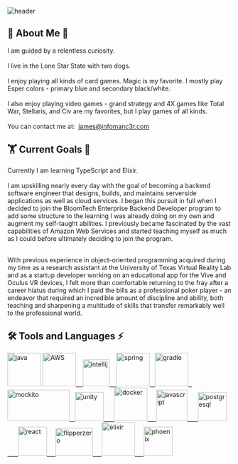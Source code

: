 ![header](https://capsule-render.vercel.app/api?type=waving&color=0:833ab4,50:fd1d1d,100:fcb045&height=300&section=header&text=infomanc3r&fontSize=90&animation=fadeIn&fontAlignY=38&fontColor=FFFFFF&desc=James%20Wyatt%20Ray%20III's%20Github%20Page&descAlignY=51&descAlign=62)

<h2>🧙&nbsp;About Me&nbsp;🐺</h2>
I am guided by a relentless curiosity. <br><br>
I live in the Lone Star State with two dogs.<br><br>
I enjoy playing all kinds of card games. Magic is my favorite. I mostly play Esper colors - primary blue and secondary black/white. <br><br>
I also enjoy playing video games - grand strategy and 4X games like Total War, Stellaris, and Civ are my favorites, but I play games of all kinds. <br><br>
You can contact me at:&nbsp;&nbsp;<a href="mailto:james@infomanc3r.com">james@infomanc3r.com</a>

<h2>🏋&nbsp;Current Goals&nbsp;🌱</h2>
Currently I am learning TypeScript and Elixir.<br><br>
I am upskilling nearly every day with the goal of becoming a backend software engineer that designs, builds, and maintains serverside applications as well as cloud services. I began this pursuit in full when I decided to join the BloomTech Enterprise Backend Developer program to add some structure to the learning I was already doing on my own and augment my self-taught abilities. I previously became fascinated by the vast capabilities of Amazon Web Services and started teaching myself as much as I could before ultimately deciding to join the program. <br><br>

With previous experience in object-oriented programming acquired during my time as a research assistant at the University of Texas Virtual Reality Lab and as a startup developer working on an educational app for the Vive and Oculus VR devices, I felt more than comfortable returning to the fray after a career hiatus during which I paid the bills as a professional poker player - an endeavor that required an incredible amount of discipline and ability, both teaching and sharpening a multitude of skills that transfer remarkably well to the professional world.

<h2>🛠 Tools and Languages ⚡</h2>
<p align="left">
<a href="https://www.java.com/en/" target="_blank"><img src="https://cdn.jsdelivr.net/gh/devicons/devicon/icons/java/java-original.svg" alt="java" width="75" height="75"/></a>
<a href="https://aws.amazon.com/" target="_blank"><img src="https://cdn.jsdelivr.net/gh/devicons/devicon/icons/amazonwebservices/amazonwebservices-plain-wordmark.svg" alt = "AWS" width ="75" height="75"/>&nbsp;&nbsp;&nbsp;           
<a href="https://www.jetbrains.com/idea/" target="_blank"><img src="https://cdn.jsdelivr.net/gh/devicons/devicon/icons/intellij/intellij-original.svg" alt="intellij" width="60" height="60"/>  &nbsp;&nbsp;
<a href="https://www.spring.io/" target="_blank"><img src="https://cdn.jsdelivr.net/gh/devicons/devicon/icons/spring/spring-original-wordmark.svg" alt="spring" width="75" height="75"/>&nbsp;&nbsp;
<a href="https://www.gradle.org/" target="_blank"><img src="https://cdn.jsdelivr.net/gh/devicons/devicon/icons/gradle/gradle-plain.svg" alt="gradle" width="75" height="75"/>&nbsp;&nbsp;
<a href="http://mockito.org/" target="_blank"><img src="https://github.com/mockito/mockito.github.io/raw/master/img/logo%402x.png" alt="mockito" width="140" height="70"/>&nbsp;&nbsp;
<a href="https://www.unity.com/" target="_blank"><img src="https://files.rubixdev.de/logos/unity.svg" alt="unity" width="65" height="65"/>&nbsp;&nbsp;&nbsp;&nbsp;&nbsp;
<a href="https://www.docker.com/" target="_blank"><img src="https://cdn.jsdelivr.net/gh/devicons/devicon/icons/docker/docker-original-wordmark.svg" alt="docker" width="75" height="75"/>&nbsp;&nbsp;&nbsp;&nbsp;
<a href="https://www.javascript.com/" target="_blank"><img src="https://cdn.jsdelivr.net/gh/devicons/devicon/icons/javascript/javascript-original.svg" alt="javascript" width="70" height="70"/>&nbsp;&nbsp;&nbsp;&nbsp;&nbsp;
<a href="https://www.postgresql.org/" target="_blank"><img src="https://cdn.jsdelivr.net/gh/devicons/devicon/icons/postgresql/postgresql-plain-wordmark.svg" alt="postgresql" width="65" height="65"/>&nbsp;&nbsp;&nbsp;&nbsp;&nbsp;
<a href="https://www.react.dev/" target="_blank"><img src="https://cdn.jsdelivr.net/gh/devicons/devicon/icons/react/react-original-wordmark.svg" alt="react" width="65" height="65"/>&nbsp;&nbsp;&nbsp;&nbsp;
<a href="https://www.flipperzero.one/" target="_blank"><img src="https://thumb.tildacdn.com/tild3132-6661-4934-b937-666566303739/-/resize/126x/-/format/webp/on_orange.png" alt="flipperzero" width="84" height="62"/>&nbsp;&nbsp;&nbsp;&nbsp;
<a href="https://elixir-lang.org/" target="_blank"><img src="https://cdn.jsdelivr.net/gh/devicons/devicon/icons/elixir/elixir-original-wordmark.svg" alt="elixir" width="75" height="75"/>&nbsp;&nbsp;&nbsp;&nbsp;
<a href="https://www.phoenixframework.org/" target="_blank"><img src="https://cdn.jsdelivr.net/gh/devicons/devicon/icons/phoenix/phoenix-original-wordmark.svg" alt="phoenix" width="65" height="65"/>


<!--https://cdn.jsdelivr.net/gh/devicons/devicon/icons/unity/unity-original-wordmark.svg -->
  
</p>
